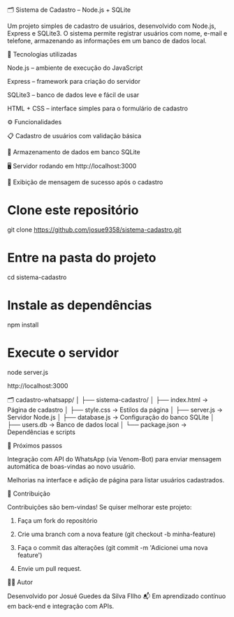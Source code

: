 🗂️ Sistema de Cadastro – Node.js + SQLite

Um projeto simples de cadastro de usuários, desenvolvido com Node.js, Express e SQLite3.
O sistema permite registrar usuários com nome, e-mail e telefone, armazenando as informações em um banco de dados local.


🚀 Tecnologias utilizadas

Node.js – ambiente de execução do JavaScript

Express – framework para criação do servidor

SQLite3 – banco de dados leve e fácil de usar

HTML + CSS – interface simples para o formulário de cadastro


⚙️ Funcionalidades

📋 Cadastro de usuários com validação básica

💾 Armazenamento de dados em banco SQLite

🖥️ Servidor rodando em http://localhost:3000


🔔 Exibição de mensagem de sucesso após o cadastro

# Clone este repositório
git clone https://github.com/josue9358/sistema-cadastro.git

# Entre na pasta do projeto
cd sistema-cadastro

# Instale as dependências
npm install

# Execute o servidor
node server.js

http://localhost:3000


🗂️ cadastro-whatsapp/
│
├── sistema-cadastro/
│   ├── index.html        → Página de cadastro
│   ├── style.css         → Estilos da página
│   ├── server.js         → Servidor Node.js
│   ├── database.js       → Configuração do banco SQLite
│   ├── users.db          → Banco de dados local
│   └── package.json      → Dependências e scripts


🔄 Próximos passos

Integração com API do WhatsApp (via Venom-Bot) para enviar mensagem automática de boas-vindas ao novo usuário.

Melhorias na interface e adição de página para listar usuários cadastrados.


🤝 Contribuição

Contribuições são bem-vindas!
Se quiser melhorar este projeto:

1. Faça um fork do repositório

2. Crie uma branch com a nova feature (git checkout -b minha-feature)

3. Faça o commit das alterações (git commit -m 'Adicionei uma nova feature')

4. Envie um pull request.


👨‍💻 Autor

Desenvolvido por Josué Guedes da Silva FIlho
📬 Em aprendizado contínuo em back-end e integração com APIs.

